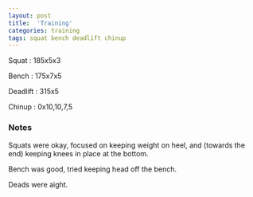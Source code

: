 ```yaml
---
layout: post
title:  'Training'
categories: training
tags: squat bench deadlift chinup 
---
```


Squat       :   185x5x3

Bench       :   175x7x5

Deadlift    :   315x5

Chinup      :   0x10,10,7,5

### Notes

Squats were okay, focused on keeping weight on heel, and (towards the end) keeping knees
in place at the bottom.

Bench was good, tried keeping head off the bench.

Deads were aight.
